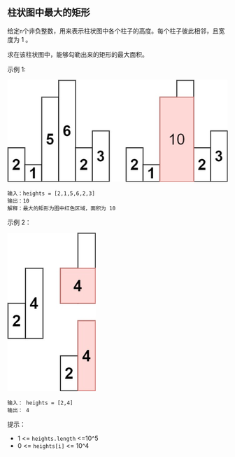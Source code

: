 ## 柱状图中最大的矩形

给定`n`个非负整数，用来表示柱状图中各个柱子的高度。每个柱子彼此相邻，且宽度为 1 。

求在该柱状图中，能够勾勒出来的矩形的最大面积。


示例 1:

![](../images/84.largest-rectangle-in-histogram.png)

```
输入：heights = [2,1,5,6,2,3]
输出：10
解释：最大的矩形为图中红色区域，面积为 10
```
示例 2：

![](../images/84.largest-rectangle-in-histogram_1.png)

```
输入： heights = [2,4]
输出： 4
```

提示：

* 1 <= `heights.length` <=10^5
* 0 <= `heights[i]` <= 10^4
